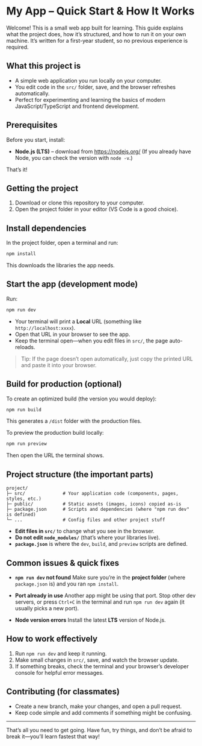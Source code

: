 # My App – Quick Start & How It Works

Welcome! This is a small web app built for learning. This guide explains what the project does, how it’s structured, and how to run it on your own machine. It’s written for a first-year student, so no previous experience is required.

## What this project is

- A simple web application you run locally on your computer.
- You edit code in the `src/` folder, save, and the browser refreshes automatically.
- Perfect for experimenting and learning the basics of modern JavaScript/TypeScript and frontend development.

## Prerequisites

Before you start, install:

- **Node.js (LTS)** – download from <https://nodejs.org/>
  (If you already have Node, you can check the version with `node -v`.)

That’s it!

## Getting the project

1. Download or clone this repository to your computer.
2. Open the project folder in your editor (VS Code is a good choice).

## Install dependencies

In the project folder, open a terminal and run:

```bash
npm install
```

This downloads the libraries the app needs.

## Start the app (development mode)

Run:

```bash
npm run dev
```

- Your terminal will print a **Local** URL (something like `http://localhost:xxxx`).
- Open that URL in your browser to see the app.
- Keep the terminal open—when you edit files in `src/`, the page auto-reloads.

> Tip: If the page doesn’t open automatically, just copy the printed URL and paste it into your browser.

## Build for production (optional)

To create an optimized build (the version you would deploy):

```bash
npm run build
```

This generates a `/dist` folder with the production files.

To preview the production build locally:

```bash
npm run preview
```

Then open the URL the terminal shows.

## Project structure (the important parts)

```
project/
├─ src/              # Your application code (components, pages, styles, etc.)
├─ public/           # Static assets (images, icons) copied as-is
├─ package.json      # Scripts and dependencies (where "npm run dev" is defined)
└─ ...               # Config files and other project stuff
```

- **Edit files in `src/`** to change what you see in the browser.
- **Do not edit `node_modules/`** (that’s where your libraries live).
- **`package.json`** is where the `dev`, `build`, and `preview` scripts are defined.

## Common issues & quick fixes

- **`npm run dev` not found**
  Make sure you’re in the **project folder** (where `package.json` is) and you ran `npm install`.

- **Port already in use**
  Another app might be using that port. Stop other dev servers, or press `Ctrl+C` in the terminal and run `npm run dev` again (it usually picks a new port).

- **Node version errors**
  Install the latest **LTS** version of Node.js.

## How to work effectively

1. Run `npm run dev` and keep it running.
2. Make small changes in `src/`, save, and watch the browser update.
3. If something breaks, check the terminal and your browser’s developer console for helpful error messages.

## Contributing (for classmates)

- Create a new branch, make your changes, and open a pull request.
- Keep code simple and add comments if something might be confusing.

---

That’s all you need to get going. Have fun, try things, and don’t be afraid to break it—you’ll learn fastest that way!
